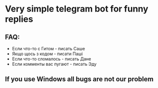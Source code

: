 # Very simple telegram bot for funny replies
## FAQ:
- Если что-то с Гитом - писать Саше 
- Якщо щось з кодом - писати Паші 
- Если что-то сломалось - писать Дане 
- Если комменты вас пугают - писать Эду

## If you use Windows all bugs are not our problem